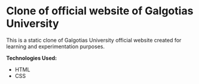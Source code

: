 # Clone of official website of Galgotias University

This is a static clone of Galgotias University official website created for learning and experimentation purposes.

**Technologies Used:**
* HTML
* CSS

